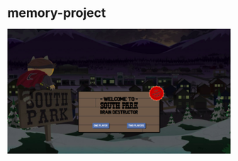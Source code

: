 # memory-project
![Image description](https://github.com/lattara/memory-project/blob/master/images/Screenshot%20from%202019-11-21%2017-33-02.png?raw=true)
